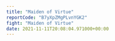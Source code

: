 ```yaml
---
title: "Maiden of Virtue"
reportCode: "B7yXpZMgPLvnYGK2"
fight: "Maiden of Virtue"
date: 2021-11-11T20:08:04.971000+00:00
---
```

